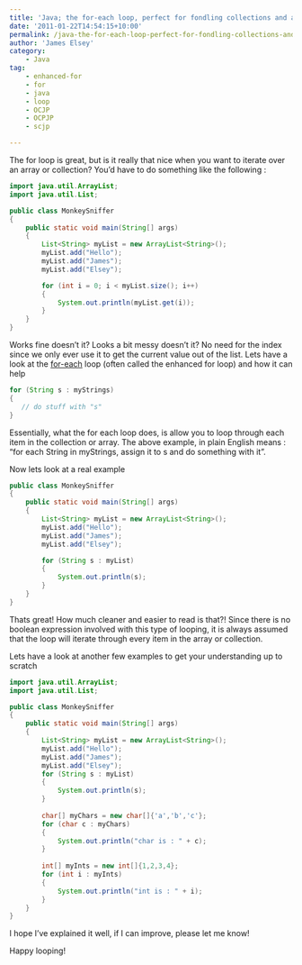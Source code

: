 ```yaml
---
title: 'Java; the for-each loop, perfect for fondling collections and arrays'
date: '2011-01-22T14:54:15+10:00'
permalink: /java-the-for-each-loop-perfect-for-fondling-collections-and-arrays
author: 'James Elsey'
category:
    - Java
tag:
    - enhanced-for
    - for
    - java
    - loop
    - OCJP
    - OCPJP
    - scjp

---
```

The for loop is great, but is it really that nice when you want to iterate over an array or collection? You’d have to do something like the following :

```java
import java.util.ArrayList;
import java.util.List;

public class MonkeySniffer
{
    public static void main(String[] args)
    {
        List<String> myList = new ArrayList<String>();
        myList.add("Hello");
        myList.add("James");
        myList.add("Elsey");

        for (int i = 0; i < myList.size(); i++)
        {
            System.out.println(myList.get(i));
        }
    }
}
```

Works fine doesn’t it? Looks a bit messy doesn’t it? No need for the index since we only ever use it to get the current value out of the list. Lets have a look at the [for-each](http://download.oracle.com/javase/1.5.0/docs/guide/language/foreach.html) loop (often called the enhanced for loop) and how it can help

```java
for (String s : myStrings)
{
   // do stuff with "s"
}
```

Essentially, what the for each loop does, is allow you to loop through each item in the collection or array. The above example, in plain English means : “for each String in myStrings, assign it to s and do something with it”.

Now lets look at a real example

```java
public class MonkeySniffer
{
    public static void main(String[] args)
    {
        List<String> myList = new ArrayList<String>();
        myList.add("Hello");
        myList.add("James");
        myList.add("Elsey");

        for (String s : myList)
        {
            System.out.println(s);
        }
    }
}
```

Thats great! How much cleaner and easier to read is that?! Since there is no boolean expression involved with this type of looping, it is always assumed that the loop will iterate through every item in the array or collection.

Lets have a look at another few examples to get your understanding up to scratch

```java
import java.util.ArrayList;
import java.util.List;

public class MonkeySniffer
{
    public static void main(String[] args)
    {
        List<String> myList = new ArrayList<String>();
        myList.add("Hello");
        myList.add("James");
        myList.add("Elsey");
        for (String s : myList)
        {
            System.out.println(s);
        }
        
        char[] myChars = new char[]{'a','b','c'};
        for (char c : myChars)
        {
            System.out.println("char is : " + c);
        }
        
        int[] myInts = new int[]{1,2,3,4};
        for (int i : myInts)
        {
            System.out.println("int is : " + i);   
        }
    }
}
```

I hope I’ve explained it well, if I can improve, please let me know!

Happy looping!